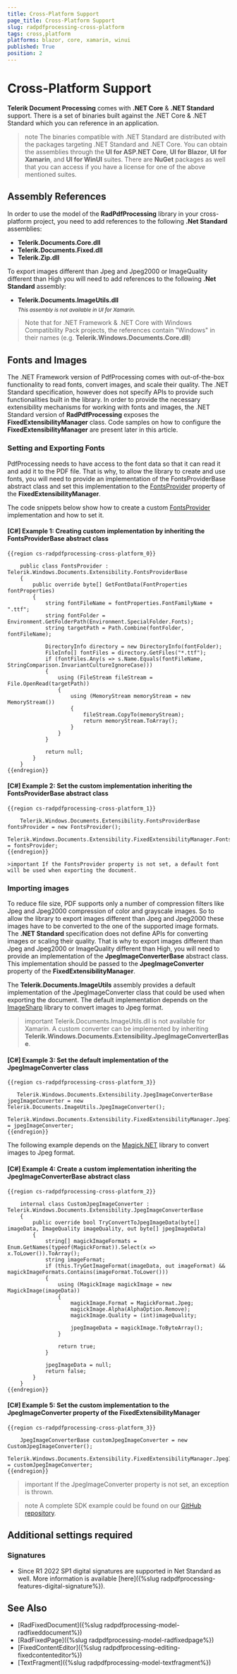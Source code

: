 ```yaml
---
title: Cross-Platform Support
page_title: Cross-Platform Support
slug: radpdfprocessing-cross-platform
tags: cross,platform
platforms: blazor, core, xamarin, winui
published: True
position: 2
---
```


# Cross-Platform Support

**Telerik Document Processing** comes with **.NET Core** & **.NET Standard** support. There is a set of binaries built against the .NET Core & .NET Standard which you can reference in an application.

>note The binaries compatible with .NET Standard are distributed with the packages targeting .NET Standard and .NET Core. You can obtain the assemblies through the **UI for ASP.NET Core**, **UI for Blazor**, **UI for Xamarin**, and **UI for WinUI** suites. There are **NuGet** packages as well that you can access if you have a license for one of the above mentioned suites.

## Assembly References

In order to use the model of the **RadPdfProcessing** library in your cross-platform project, you need to add references to the following **.Net Standard** assemblies:

* **Telerik.Documents.Core.dll**
* **Telerik.Documents.Fixed.dll**
* **Telerik.Zip.dll**

To export images different than Jpeg and Jpeg2000 or ImageQuality different than High you will need to add references to the following **.Net Standard** assembly:

* **Telerik.Documents.ImageUtils.dll**
<br><sub>_This assembly is not available in UI for Xamarin._</sub>

> Note that for .NET Framework & .NET Core with Windows Compatibility Pack projects, the references contain "Windows" in their names (e.g. **Telerik.Windows.Documents.Core.dll**)

## Fonts and Images

The .NET Framework version of PdfProcessing comes with out-of-the-box functionality to read fonts, convert images, and scale their quality. The .NET Standard specification, however does not specify APIs to provide such functionalities built in the library.
In order to provide the necessary extensibility mechanisms for working with fonts and images, the .NET Standard version of **RadPdfProcessing** exposes the **FixedExtensibilityManager** class. Code samples on how to configure the **FixedExtensibilityManager** are present later in this article.

### Setting and Exporting Fonts

PdfProcessing needs to have access to the font data so that it can read it and add it to the PDF file. That is why, to allow the library to create and use fonts, you will need to provide an implementation of the FontsProviderBase abstract class and set this implementation to the <u>FontsProvider</u> property of the **FixedExtensibilityManager**.

The code snippets below show how to create a custom <u>FontsProvider</u> implementation and how to set it.

#### **[C#] Example 1: Creating custom implementation by inheriting the FontsProviderBase abstract class**
    {{region cs-radpdfprocessing-cross-platform_0}}

        public class FontsProvider : Telerik.Windows.Documents.Extensibility.FontsProviderBase
        {
            public override byte[] GetFontData(FontProperties fontProperties)
            {
                string fontFileName = fontProperties.FontFamilyName + ".ttf";
                string fontFolder = Environment.GetFolderPath(Environment.SpecialFolder.Fonts);
                string targetPath = Path.Combine(fontFolder, fontFileName);
    
                DirectoryInfo directory = new DirectoryInfo(fontFolder);
                FileInfo[] fontFiles = directory.GetFiles("*.ttf");
                if (fontFiles.Any(s => s.Name.Equals(fontFileName, StringComparison.InvariantCultureIgnoreCase)))
                {
                    using (FileStream fileStream = File.OpenRead(targetPath))
                    {
                        using (MemoryStream memoryStream = new MemoryStream())
                        {
                            fileStream.CopyTo(memoryStream);
                            return memoryStream.ToArray();
                        }
                    }
                }
    
                return null;
            }
        }
    {{endregion}}

#### **[C#] Example 2: Set the custom implementation inheriting the FontsProviderBase abstract class**
    {{region cs-radpdfprocessing-cross-platform_1}}

        Telerik.Windows.Documents.Extensibility.FontsProviderBase fontsProvider = new FontsProvider();
        Telerik.Windows.Documents.Extensibility.FixedExtensibilityManager.FontsProvider = fontsProvider;
    {{endregion}}
	
	>important If the FontsProvider property is not set, a default font will be used when exporting the document.
	
### Importing images

To reduce file size, PDF supports only a number of compression filters like Jpeg and Jpeg2000 compression of color and grayscale images. So to allow the library to export images different than Jpeg and Jpeg2000 these images have to be converted to the one of the supported image formats. The **.NET Standard** specification does not define APIs for converting images or scaling their quality. That is why to export images different than Jpeg and Jpeg2000 or ImageQuality different than High, you will need to provide an implementation of the **JpegImageConverterBase** abstract class. This implementation should be passed to the **JpegImageConverter** property of the **FixedExtensibilityManager**.
        
The **Telerik.Documents.ImageUtils** assembly provides a default implementation of the JpegImageConverter class that could be used when exporting the document. The default implementation depends on the [ImageSharp](https://www.nuget.org/packages/SixLabors.ImageSharp/) library to convert images to Jpeg format.
>important Telerik.Documents.ImageUtils.dll is not available for Xamarin. A custom converter can be implemented by inheriting **Telerik.Windows.Documents.Extensibility.JpegImageConverterBase**.



#### **[C#] Example 3: Set the default implementation of the JpegImageConverter class**
    {{region cs-radpdfprocessing-cross-platform_3}}

       Telerik.Windows.Documents.Extensibility.JpegImageConverterBase jpegImageConverter = new Telerik.Documents.ImageUtils.JpegImageConverter();
       Telerik.Windows.Documents.Extensibility.FixedExtensibilityManager.JpegImageConverter = jpegImageConverter;
    {{endregion}}


The following example depends on the [Magick.NET](https://www.nuget.org/packages/Magick.NET-Q16-AnyCPU/) library to convert images to Jpeg format.
    
#### **[C#] Example 4: Create a custom implementation inheriting the JpegImageConverterBase abstract class**
    {{region cs-radpdfprocessing-cross-platform_2}}

        internal class CustomJpegImageConverter : Telerik.Windows.Documents.Extensibility.JpegImageConverterBase
        {
            public override bool TryConvertToJpegImageData(byte[] imageData, ImageQuality imageQuality, out byte[] jpegImageData)
            {
                string[] magickImageFormats = Enum.GetNames(typeof(MagickFormat)).Select(x => x.ToLower()).ToArray();
                string imageFormat;
                if (this.TryGetImageFormat(imageData, out imageFormat) && magickImageFormats.Contains(imageFormat.ToLower()))
                {
                    using (MagickImage magickImage = new MagickImage(imageData))
                    {
                        magickImage.Format = MagickFormat.Jpeg;
                        magickImage.Alpha(AlphaOption.Remove);
                        magickImage.Quality = (int)imageQuality;

                        jpegImageData = magickImage.ToByteArray();
                    }
    
                    return true;
                }
    
                jpegImageData = null;
                return false;
            }
        }
    {{endregion}}
    
#### **[C#] Example 5: Set the custom implementation to the JpegImageConverter property of the FixedExtensibilityManager**
    {{region cs-radpdfprocessing-cross-platform_3}}
    
        JpegImageConverterBase customJpegImageConverter = new CustomJpegImageConverter();
        Telerik.Windows.Documents.Extensibility.FixedExtensibilityManager.JpegImageConverter = customJpegImageConverter;
    {{endregion}}

>important If the JpegImageConverter property is not set, an exception is thrown.

>note A complete SDK example could be found on our [GitHub repository](https://github.com/telerik/document-processing-sdk).


## Additional settings required

### Signatures

* Since R1 2022 SP1 digital signatures are supported in Net Standard as well. More information is available [here]({%slug radpdfprocessing-features-digital-signature%}).


## See Also

 * [RadFixedDocument]({%slug radpdfprocessing-model-radfixeddocument%})
 * [RadFixedPage]({%slug radpdfprocessing-model-radfixedpage%})
 * [FixedContentEditor]({%slug radpdfprocessing-editing-fixedcontenteditor%})
 * [TextFragment]({%slug radpdfprocessing-model-textfragment%})
